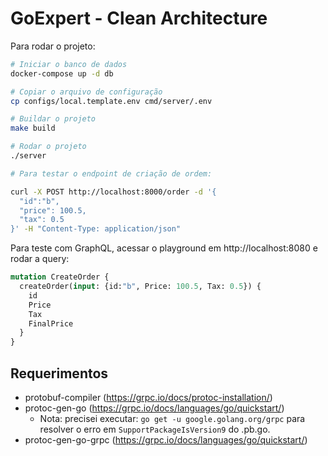 # GoExpert - Clean Architecture

Para rodar o projeto:

```bash
# Iniciar o banco de dados
docker-compose up -d db

# Copiar o arquivo de configuração
cp configs/local.template.env cmd/server/.env

# Buildar o projeto
make build

# Rodar o projeto
./server

# Para testar o endpoint de criação de ordem:

curl -X POST http://localhost:8000/order -d '{
  "id":"b",
  "price": 100.5,
  "tax": 0.5
}' -H "Content-Type: application/json"
```

Para teste com GraphQL, acessar o playground em http://localhost:8080 e rodar a query:

```graphql
mutation CreateOrder {
  createOrder(input: {id:"b", Price: 100.5, Tax: 0.5}) {
    id
    Price
    Tax
    FinalPrice
  }
}
```


## Requerimentos

- protobuf-compiler (https://grpc.io/docs/protoc-installation/)
- protoc-gen-go (https://grpc.io/docs/languages/go/quickstart/)
  - Nota: precisei executar: `go get -u google.golang.org/grpc` para resolver o erro em `SupportPackageIsVersion9` do .pb.go.
- protoc-gen-go-grpc (https://grpc.io/docs/languages/go/quickstart/)